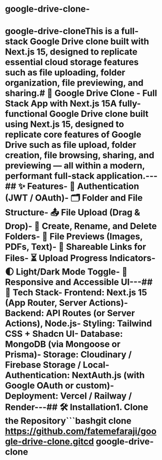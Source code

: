 # google-drive-clone-
# google-drive-cloneThis is a full-stack Google Drive clone built with Next.js 15, designed to replicate essential cloud storage features such as file uploading, folder organization, file previewing, and sharing.# 🚀 Google Drive Clone - Full Stack App with Next.js 15A fully-functional Google Drive clone built using **Next.js 15**, designed to replicate core features of Google Drive such as file upload, folder creation, file browsing, sharing, and previewing — all within a modern, performant full-stack application.---## ✨ Features- 🔐 Authentication (JWT / OAuth)- 🗂️ Folder and File Structure- 📤 File Upload (Drag & Drop)- 📁 Create, Rename, and Delete Folders- 📄 File Previews (Images, PDFs, Text)- 📎 Shareable Links for Files- ⏳ Upload Progress Indicators- 🌓 Light/Dark Mode Toggle- 🧭 Responsive and Accessible UI---## 🧰 Tech Stack- **Frontend**: Next.js 15 (App Router, Server Actions)- **Backend**: API Routes (or Server Actions), Node.js- **Styling**: Tailwind CSS + Shadcn UI- **Database**: MongoDB (via Mongoose or Prisma)- **Storage**: Cloudinary / Firebase Storage / Local- **Authentication**: NextAuth.js (with Google OAuth or custom)- **Deployment**: Vercel / Railway / Render---## 🛠️ Installation1. **Clone the Repository**```bashgit clone https://github.com/fatemefaraji/google-drive-clone.gitcd google-drive-clone
